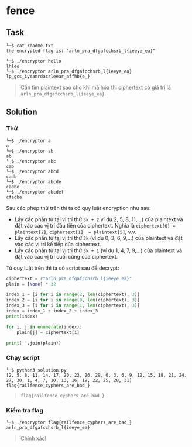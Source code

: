 # fence
## Task
```
└─$ cat readme.txt
the encrypted flag is: "arln_pra_dfgafcchsrb_l{ieeye_ea}"
```
```
└─$ ./encryptor hello
lhleo
└─$ ./encryptor arln_pra_dfgafcchsrb_l{ieeye_ea}
lp_gcs_iyeanrdacrleear_affhb{e_}
```
> Cần tìm plaintext sao cho khi mã hóa thì ciphertext có giá trị là `arln_pra_dfgafcchsrb_l{ieeye_ea}`.  

## Solution
### Thử
```
└─$ ./encryptor a
a
└─$ ./encryptor ab
ab
└─$ ./encryptor abc
cab
└─$ ./encryptor abcd
cadb
└─$ ./encryptor abcde
cadbe
└─$ ./encryptor abcdef
cfadbe
```  

Sau các phép thử trên thì ta có quy luật encryption như sau:  
- Lấy các phần tử tại vị trí thứ `3k + 2` ví dụ 2, 5, 8, 11,...) của plaintext và đặt vào các vị trí đầu tiên của ciphertext. Nghĩa là `ciphertext[0] = plaintext[2]`, `ciphertext[1]  = plaintext[5]`, v.v.
- Lấy các phần từ tại vị trí thứ `3k` (ví dụ 0, 3, 6, 9,...) của plaintext và đặt vào các vị trí kế tiếp của ciphertext.
- Lấy các phần tử tại ví trị thứ `3k + 1` (ví dụ 1, 4, 7, 9,...) của plaintext và đặt vào các vị trí cuối cùng của ciphertext.  

Từ quy luật trên thì ta có script sau để decrypt:  
```python
ciphertext = r"arln_pra_dfgafcchsrb_l{ieeye_ea}"
plain = [None] * 32

index_1 = [i for i in range(2, len(ciphertext), 3)]
index_2 = [i for i in range(0, len(ciphertext), 3)]
index_3 = [i for i in range(1, len(ciphertext), 3)]
index = index_1 + index_2 + index_3
print(index)

for i, j in enumerate(index):
    plain[j] = ciphertext[i]

print(''.join(plain))
```  
### Chạy script
```
└─$ python3 solution.py
[2, 5, 8, 11, 14, 17, 20, 23, 26, 29, 0, 3, 6, 9, 12, 15, 18, 21, 24, 27, 30, 1, 4, 7, 10, 13, 16, 19, 22, 25, 28, 31]
flag{railfence_cyphers_are_bad_}
```  
> `flag{railfence_cyphers_are_bad_}`  
### Kiểm tra flag
```
└─$ ./encryptor flag{railfence_cyphers_are_bad_}
arln_pra_dfgafcchsrb_l{ieeye_ea}
```
> Chính xác!
